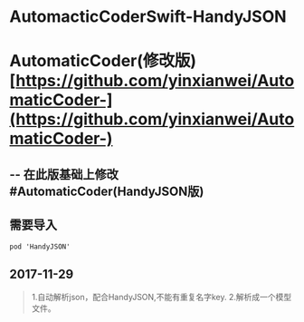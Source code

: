 # AutomacticCoderSwift-HandyJSON

# AutomaticCoder(修改版) [https://github.com/yinxianwei/AutomaticCoder-](https://github.com/yinxianwei/AutomaticCoder-)
--
在此版基础上修改
#AutomaticCoder(HandyJSON版)
--
## 需要导入
```
pod 'HandyJSON'
```
## 2017-11-29 ##

> 1.自动解析json，配合HandyJSON,不能有重复名字key.
 2.解析成一个模型文件。
